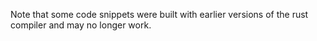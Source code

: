 Note that some code snippets were built with earlier versions of the rust
compiler and may no longer work.
